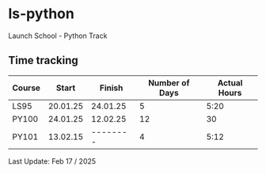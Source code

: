 # ls-python
Launch School - Python Track

## Time tracking

| Course | Start    | Finish        | Number of Days |Actual Hours |
|--------|----------|---------------|----------------|-------------|
| LS95   | 20.01.25 |   24.01.25    |       5        |     5:20    |
| PY100  | 24.01.25 |   12.02.25    |       12       |      30     |
| PY101  | 13.02.15 |   --------    |       4        |     5:12    |

Last Update: Feb 17 / 2025